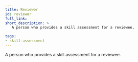 ```yaml
---
title: Reviewer
id: reviewer
full_link:
short_description: >
   A person who provides a skill assessment for a reviewee.

tags:
- skill-assessment
---
```


A person who provides a skill assessment for a reviewee.
